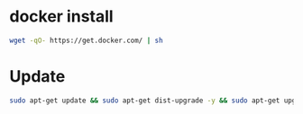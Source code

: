 # docker install

```sh
wget -qO- https://get.docker.com/ | sh
```

# Update

```sh
sudo apt-get update && sudo apt-get dist-upgrade -y && sudo apt-get upgrade -y
```